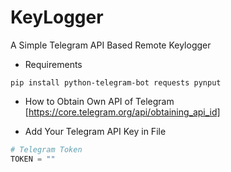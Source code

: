 # KeyLogger
A Simple Telegram API Based Remote Keylogger

- Requirements
```
pip install python-telegram-bot requests pynput 
```

- How to Obtain Own API of Telegram
[https://core.telegram.org/api/obtaining_api_id]
 
- Add Your Telegram API Key in File

```py
# Telegram Token
TOKEN = ""
```
